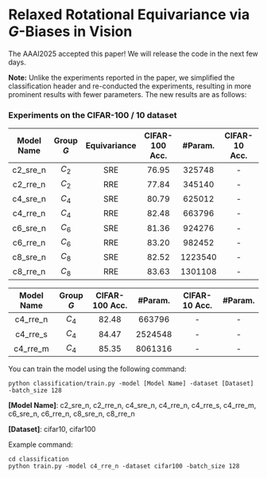 # Relaxed Rotational Equivariance via $G$-Biases in Vision
The AAAI2025 accepted this paper! We will release the code in the next few days.

**Note:** Unlike the experiments reported in the paper, we simplified the classification header and re-conducted the experiments, resulting in more prominent results with fewer parameters. The new results are as follows:
### Experiments on the CIFAR-100 / 10 dataset
|Model Name|Group $G$|Equivariance|CIFAR-100 Acc.|#Param.|CIFAR-10 Acc.|#Param.|
|:---:|:---:|:---:|:---:|:---:|:---:|:---:|
|c2_sre_n|$C_2$|SRE|76.95|325748|-|314138|
|c2_rre_n|$C_2$|RRE|77.84|345140|-|333530|
|c4_sre_n|$C_4$|SRE|80.79|625012|-|-|
|c4_rre_n|$C_4$|RRE|82.48|663796|-|-|
|c6_sre_n|$C_6$|SRE|81.36|924276|-|-|
|c6_rre_n|$C_6$|RRE|83.20|982452|-|-|
|c8_sre_n|$C_8$|SRE|82.52|1223540|-|-|
|c8_rre_n|$C_8$|RRE|83.63|1301108|-|-|

|Model Name|Group $G$|CIFAR-100 Acc.|#Param.|CIFAR-10 Acc.|#Param.|
|:---:|:---:|:---:|:---:|:---:|:---:|
|c4_rre_n|$C_4$|82.48|663796|-|-|
|c4_rre_s|$C_4$|84.47|2524548|-|-|
|c4_rre_m|$C_4$|85.35|8061316|-|-|



You can train the model using the following command:

```
python classification/train.py -model [Model Name] -dataset [Dataset] -batch_size 128
```

**[Model Name]**: c2_sre_n, c2_rre_n, c4_sre_n, c4_rre_n, c4_rre_s, c4_rre_m, c6_sre_n, c6_rre_n, c8_sre_n, c8_rre_n

**[Dataset]**: cifar10, cifar100

Example command: 

```
cd classification
python train.py -model c4_rre_n -dataset cifar100 -batch_size 128
```

